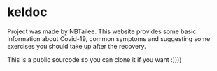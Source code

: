 # keldoc

Project was made by NBTailee. This website provides some basic information about Covid-19, common symptoms and suggesting some exercises you should take up after the recovery.

This is a public sourcode so you can clone it if you want :))))
